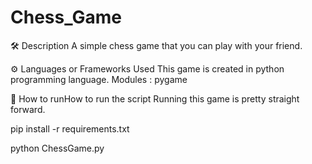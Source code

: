 # Chess_Game

🛠️ Description
A simple chess game that you can play with your friend.

⚙️ Languages or Frameworks Used
This game is created in python programming language. Modules : pygame

🌟 How to runHow to run the script
Running this game is pretty straight forward.

pip install -r requirements.txt

python ChessGame.py
